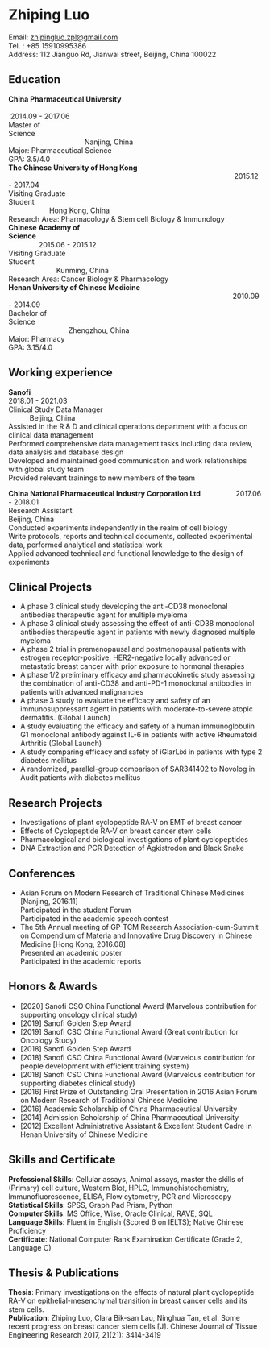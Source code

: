 # Zhiping Luo
Email: zhipingluo.zpl@gmail.com  
Tel. : +85 15910995386  
Address: 112 Jianguo Rd, Jianwai street, Beijing, China 100022

## Education  
**China Pharmaceutical University** &emsp;&emsp;&emsp;&emsp;&emsp;&emsp;&emsp;&emsp;&emsp;&emsp;&emsp;&emsp;&emsp;&emsp;&emsp;&emsp;&emsp;&emsp;&emsp;&emsp;&emsp;&emsp;&emsp;&emsp;&emsp;&emsp;&emsp;&emsp;&emsp;&emsp;&emsp;&emsp;&emsp;&emsp;&nbsp;2014.09 - 2017.06  
Master of Science&emsp;&emsp;&emsp;&emsp;&emsp;&emsp;&emsp;&emsp;&emsp;&emsp;&emsp;&emsp;&emsp;&emsp;&emsp;&emsp;&emsp;&emsp;&emsp;&emsp;&emsp;&emsp;&emsp;&emsp;&emsp;&emsp;&emsp;&emsp;&emsp;&emsp;&emsp;&emsp;&emsp;&emsp;&emsp;&emsp;&emsp;&emsp;&emsp;&emsp;&emsp;&emsp;&ensp;&nbsp;Nanjing, China  
Major: Pharmaceutical Science  
GPA: 3.5/4.0  
**The Chinese University of Hong Kong** &emsp;&emsp;&emsp;&emsp;&emsp;&emsp;&emsp;&emsp;&emsp;&emsp;&emsp;&emsp;&emsp;&emsp;&emsp;&emsp;&emsp;&emsp;&emsp;&emsp;&emsp;&emsp;&emsp;&emsp;&emsp;&emsp;&emsp;&emsp;&emsp;&emsp;&emsp;&emsp;2015.12 - 2017.04  
Visiting Graduate Student&emsp;&emsp;&emsp;&emsp;&emsp;&emsp;&emsp;&emsp;&emsp;&emsp;&emsp;&emsp;&emsp;&emsp;&emsp;&emsp;&emsp;&emsp;&emsp;&emsp;&emsp;&emsp;&emsp;&emsp;&emsp;&emsp;&emsp;&emsp;&emsp;&emsp;&emsp;&emsp;&emsp;&emsp;&emsp;&emsp;&emsp;&ensp;&nbsp;Hong Kong, China  
Research Area: Pharmacology & Stem cell Biology & Immunology  
**Chinese Academy of Science**&emsp;&emsp;&emsp;&emsp;&emsp;&emsp;&emsp;&emsp;&emsp;&emsp;&emsp;&emsp;&emsp;&emsp;&emsp;&emsp;&emsp;&emsp;&emsp;&emsp;&emsp;&emsp;&emsp;&emsp;&emsp;&emsp;&emsp;&emsp;&emsp;&emsp;&emsp;&emsp;&emsp;&emsp;&emsp;&emsp; 2015.06 - 2015.12  
Visiting Graduate Student&emsp;&emsp;&emsp;&emsp;&emsp;&emsp;&emsp;&emsp;&emsp;&emsp;&emsp;&emsp;&emsp;&emsp;&emsp;&emsp;&emsp;&emsp;&emsp;&emsp;&emsp;&emsp;&emsp;&emsp;&emsp;&emsp;&emsp;&emsp;&emsp;&emsp;&emsp;&emsp;&emsp;&emsp;&emsp;&emsp;&emsp;&emsp;&ensp;&nbsp;Kunming, China  
Research Area: Cancer Biology & Pharmacology  
**Henan University of Chinese Medicine** &emsp;&emsp;&emsp;&emsp;&emsp;&emsp;&emsp;&emsp;&emsp;&emsp;&emsp;&emsp;&emsp;&emsp;&emsp;&emsp;&emsp;&emsp;&emsp;&emsp;&emsp;&emsp;&emsp;&emsp;&emsp;&emsp;&emsp;&emsp;&emsp;&emsp;&emsp;&ensp;&nbsp;2010.09 - 2014.09  
Bachelor of Science&emsp;&emsp;&emsp;&emsp;&emsp;&emsp;&emsp;&emsp;&emsp;&emsp;&emsp;&emsp;&emsp;&emsp;&emsp;&emsp;&emsp;&emsp;&emsp;&emsp;&emsp;&emsp;&emsp;&emsp;&emsp;&emsp;&emsp;&emsp;&emsp;&emsp;&emsp;&emsp;&emsp;&emsp;&emsp;&emsp;&emsp;&emsp;&emsp;&emsp;&ensp;Zhengzhou, China  
Major: Pharmacy  
GPA: 3.15/4.0


## Working experience

**Sanofi**&emsp;&emsp;&emsp;&emsp;&emsp;&emsp;&emsp;&emsp;&emsp;&emsp;&emsp;&emsp;&emsp;&emsp;&emsp;&emsp;&emsp;&emsp;&emsp;&emsp;&emsp;&emsp;&emsp;&emsp;&nbsp; &emsp;&emsp;&emsp;&emsp;&emsp;&emsp;&emsp;2018.01 - 2021.03  
Clinical Study Data Manager&emsp;&emsp;&emsp;&emsp;&emsp;&emsp;&emsp;&emsp;&emsp;&emsp;&emsp;&emsp;&emsp;&emsp;&emsp;&emsp;&emsp;&emsp;&emsp;&emsp;&emsp;&emsp;&nbsp; &emsp;&emsp;&emsp;Beijing, China  
Assisted in the R & D and clinical operations department with a focus on clinical data management  
Performed comprehensive data management tasks including data review, data analysis and database design  
Developed and maintained good communication and work relationships with global study team  
Provided relevant trainings to new members of the team

**China National Pharmaceutical Industry Corporation Ltd**&emsp;&emsp;&emsp;&emsp;&emsp;2017.06 - 2018.01  
Research Assistant&emsp;&emsp;&emsp;&emsp;&emsp;&emsp;&emsp;&emsp;&emsp;&emsp;&emsp;&emsp;&emsp;&emsp;&emsp;&emsp;&emsp;&emsp;&emsp;&emsp;&emsp;&emsp;&emsp;&emsp;&emsp;&emsp;Beijing, China  
Conducted experiments independently in the realm of cell biology   
Write protocols, reports and technical documents, collected experimental data, performed analytical and statistical work  
Applied advanced technical and functional knowledge to the design of experiments


## Clinical Projects
+ A phase 3 clinical study developing the anti-CD38 monoclonal antibodies therapeutic agent for multiple myeloma
+ A phase 3 clinical study assessing the effect of anti-CD38 monoclonal antibodies therapeutic agent in patients with newly diagnosed multiple myeloma
+ A phase 2 trial in premenopausal and postmenopausal patients with estrogen receptor-positive, HER2-negative locally advanced or metastatic breast cancer with prior exposure to hormonal therapies
+ A phase 1/2 preliminary efficacy and pharmacokinetic study assessing the combination of anti-CD38 and anti-PD-1 monoclonal antibodies in patients with advanced malignancies
+ A phase 3 study to evaluate the efficacy and safety of an immunosuppressant agent in patients with moderate-to-severe atopic dermatitis. (Global Launch)
+ A study evaluating the efficacy and safety of a human immunoglobulin G1 monoclonal antibody against IL-6 in patients with active Rheumatoid Arthritis (Global Launch)
+ A study comparing efficacy and safety of iGlarLixi in patients with type 2 diabetes mellitus
+ A randomized, parallel-group comparison of SAR341402 to Novolog in Audit patients with diabetes mellitus

## Research Projects
+ Investigations of plant cyclopeptide RA-V on EMT of breast cancer 
+ Effects of Cyclopeptide RA-V on breast cancer stem cells
+ Pharmacological and biological investigations of plant cyclopeptides
+ DNA Extraction and PCR Detection of Agkistrodon and Black Snake 

## Conferences
+ Asian Forum on Modern Research of Traditional Chinese Medicines [Nanjing, 2016.11]  
Participated in the student Forum  
Participated in the academic speech contest
+ The 5th Annual meeting of GP-TCM Research Association-cum-Summit on Compendium of Materia and Innovative Drug Discovery in Chinese Medicine [Hong Kong, 2016.08]  
Presented an academic poster  
Participated in the academic reports

## Honors & Awards
+ [2020] Sanofi CSO China Functional Award (Marvelous contribution for supporting oncology clinical study)
+ [2019] Sanofi Golden Step Award
+ [2019] Sanofi CSO China Functional Award (Great contribution for Oncology Study)
+ [2018] Sanofi Golden Step Award
+ [2018] Sanofi CSO China Functional Award (Marvelous contribution for people development with efficient training system)
+ [2018] Sanofi CSO China Functional Award (Marvelous contribution for supporting diabetes clinical study) 
+ [2016] First Prize of Outstanding Oral Presentation in 2016 Asian Forum on Modern Research of Traditional Chinese Medicine
+ [2016] Academic Scholarship of China Pharmaceutical University
+ [2014] Admission Scholarship of China Pharmaceutical University
+ [2012] Excellent Administrative Assistant & Excellent Student Cadre in Henan University of Chinese Medicine

## Skills and Certificate
**Professional Skills**: Cellular assays, Animal assays, master the skills of (Primary) cell culture, Western Blot, HPLC, Immunohistochemistry, Immunofluorescence, ELISA, Flow cytometry, PCR and Microscopy  
**Statistical Skills**: SPSS, Graph Pad Prism, Python  
**Computer Skills**: MS Office, Wise, Oracle Clinical, RAVE, SQL  
**Language Skills**: Fluent in English (Scored 6 on IELTS); Native Chinese Proficiency  
**Certificate**: National Computer Rank Examination Certificate (Grade 2, Language C) 

## Thesis & Publications
**Thesis**: Primary investigations on the effects of natural plant cyclopeptide RA-V on epithelial-mesenchymal transition in breast cancer cells and its stem cells.   
**Publication**: Zhiping Luo, Clara Bik-san Lau, Ninghua Tan, et al. Some recent progress on breast cancer stem cells [J]. Chinese Journal of Tissue Engineering Research 2017, 21(21): 3414-3419

